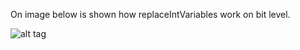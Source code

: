 On image below is shown how replaceIntVariables work on bit level.

![alt tag](https://github.com/Igor-Misic/Simple-examples-in-C-language/blob/master/images/replaceIntVariables.jpg)
